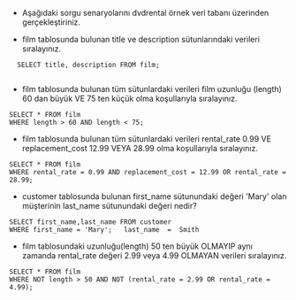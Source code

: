 
* Aşağıdaki sorgu senaryolarını dvdrental örnek veri tabanı üzerinden gerçekleştiriniz.

* film tablosunda bulunan title ve description sütunlarındaki verileri sıralayınız.

```	
  SELECT title, description FROM film;
  
```

* film tablosunda bulunan tüm sütunlardaki verileri film uzunluğu (length) 60 dan büyük VE 75 ten küçük olma koşullarıyla sıralayınız.
```
SELECT * FROM film 
WHERE length > 60 AND length < 75;
```

* film tablosunda bulunan tüm sütunlardaki verileri rental_rate 0.99 VE replacement_cost 12.99 VEYA 28.99 olma koşullarıyla sıralayınız.
```
SELECT * FROM film 
WHERE rental_rate = 0.99 AND replacement_cost = 12.99 OR rental_rate = 28.99;
```

* customer tablosunda bulunan first_name sütunundaki değeri 'Mary' olan müşterinin last_name sütunundaki değeri nedir?
```
SELECT first_name,last_name FROM customer
WHERE first_name = 'Mary';   last_name  =  Smith
```

* film tablosundaki uzunluğu(length) 50 ten büyük OLMAYIP aynı zamanda rental_rate değeri 2.99 veya 4.99 OLMAYAN verileri sıralayınız.
```
SELECT * FROM film 
WHERE NOT length > 50 AND NOT (rental_rate = 2.99 OR rental_rate = 4.99);
```
